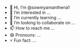 - 👋 Hi, I’m @sowmyamanthena1
- 👀 I’m interested in ...
- 🌱 I’m currently learning ...
- 💞️ I’m looking to collaborate on ...
- 📫 How to reach me ...
- 😄 Pronouns: ...
- ⚡ Fun fact: ...

<!---
sowmyamanthena1/sowmyamanthena1 is a ✨ special ✨ repository because its `R
import java.util.Scanner;

// Base class Insurance
class Insurance {
    private String insuranceNo;
    private String insuranceName;
    private double amountCovered;

    // Public properties
    public String getInsuranceNo() {
        return insuranceNo;
    }

    public void setInsuranceNo(String insuranceNo) {
        this.insuranceNo = insuranceNo;
    }

    public String getInsuranceName() {
        return insuranceName;
    }

    public void setInsuranceName(String insuranceName) {
        this.insuranceName = insuranceName;
    }

    public double getAmountCovered() {
        return amountCovered;
    }

    public void setAmountCovered(double amountCovered) {
        this.amountCovered = amountCovered;
    }
}

// Child class MotorInsurance
class MotorInsurance extends Insurance {
    private double idv; // Insured Declared Value
    private float depPercent; // Depreciation Percentage

    // Public properties
    public double getIdv() {
        return idv;
    }

    public void setIdv(double idv) {
        this.idv = idv;
    }

    public float getDepPercent() {
        return depPercent;
    }

    public void setDepPercent(float depPercent) {
        this.depPercent = depPercent;
    }

    // Calculate premium for motor insurance
    public double calculatePremium() {
        idv = getAmountCovered() - ((getAmountCovered() * depPercent) / 100);
        return (idv * 0.03); // 3% of IDV
    }
}

// Child class LifeInsurance
class LifeInsurance extends Insurance {
    private int policyTerm; // Policy term in years
    private float benefitPercent; // Benefit Percentage

    // Public properties
    public int getPolicyTerm() {
        return policyTerm;
    }

    public void setPolicyTerm(int policyTerm) {
        this.policyTerm = policyTerm;
    }

    public float getBenefitPercent() {
        return benefitPercent;
    }

    public void setBenefitPercent(float benefitPercent) {
        this.benefitPercent = benefitPercent;
    }

    // Calculate premium for life insurance
    public double calculatePremium() {
        return (getAmountCovered() - ((getAmountCovered() * benefitPercent) / 100)) / policyTerm;
    }
}

// Main class to drive the program
public class Program {
    public static void main(String[] args) {
        Scanner scanner = new Scanner(System.in);
        
        // Input for Insurance details
        System.out.print("Insurance Number: ");
        String insuranceNo = scanner.nextLine();

        System.out.print("Insurance Name: ");
        String insuranceName = scanner.nextLine();

        System.out.print("Amount Covered: ");
        double amountCovered = scanner.nextDouble();

        System.out.println("Select:");
        System.out.println("1. Life Insurance");
        System.out.println("2. Motor Insurance");
        int option = scanner.nextInt();

        // Create appropriate insurance object
        if (option == 1) {
            LifeInsurance lifeInsurance = new LifeInsurance();
            lifeInsurance.setInsuranceNo(insuranceNo);
            lifeInsurance.setInsuranceName(insuranceName);
            lifeInsurance.setAmountCovered(amountCovered);

            // Additional inputs for Life Insurance
            System.out.print("Policy Term: ");
            int policyTerm = scanner.nextInt();
            lifeInsurance.setPolicyTerm(policyTerm);

            System.out.print("Benefit Percent: ");
            float benefitPercent = scanner.nextFloat();
            lifeInsurance.setBenefitPercent(benefitPercent);

            // Calculate premium and display
            double premium = addPolicy(lifeInsurance, option);
            System.out.println("Calculated Premium: " + premium);
        } else if (option == 2) {
            MotorInsurance motorInsurance = new MotorInsurance();
            motorInsurance.setInsuranceNo(insuranceNo);
            motorInsurance.setInsuranceName(insuranceName);
            motorInsurance.setAmountCovered(amountCovered);

            // Additional inputs for Motor Insurance
            System.out.print("Depreciation Percent: ");
            float depPercent = scanner.nextFloat();
            motorInsurance.setDepPercent(depPercent);

            // Calculate premium and display
            double premium = addPolicy(motorInsurance, option);
            System.out.println("Calculated Premium: " + premium);
        } else {
            System.out.println("Invalid option selected.");
        }
        
        scanner.close();
    }

    public static double addPolicy(Insurance ins, int opt) {
        if (opt == 1) {
            return ((LifeInsurance) ins).calculatePremium(); // Call calculatePremium for Life Insurance
        } else {
            return ((MotorInsurance) ins).calculatePremium(); // Call calculatePremium for Motor Insurance
        }
    }
}
